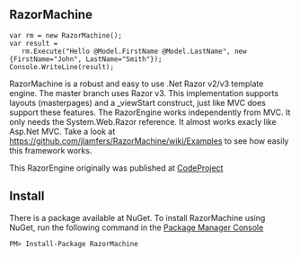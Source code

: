 ## RazorMachine ###

    var rm = new RazorMachine();
    var result = 
       rm.Execute("Hello @Model.FirstName @Model.LastName", new {FirstName="John", LastName="Smith"});
    Console.WriteLine(result);
    
RazorMachine is a robust and easy to use .Net Razor v2/v3 template engine. The master branch uses Razor v3. This implementation supports layouts (masterpages) and a _viewStart construct, just like MVC does support these features. The RazorEngine works independently from MVC. It only needs the System.Web.Razor reference. It almost works exacly like Asp.Net MVC. Take a look at https://github.com/jlamfers/RazorMachine/wiki/Examples to see how easily this framework works.

This RazorEngine originally was published at <a href="http://www.codeproject.com/Articles/423141/Razor-2-0-template-engine-supporting-layouts" target="_blank">CodeProject</a>

## Install ##

There is a package available at NuGet. To install RazorMachine using NuGet, run the following command in the <a href="http://docs.nuget.org/docs/start-here/using-the-package-manager-console" target="_blank">Package Manager Console</a>
```
PM> Install-Package RazorMachine
```
